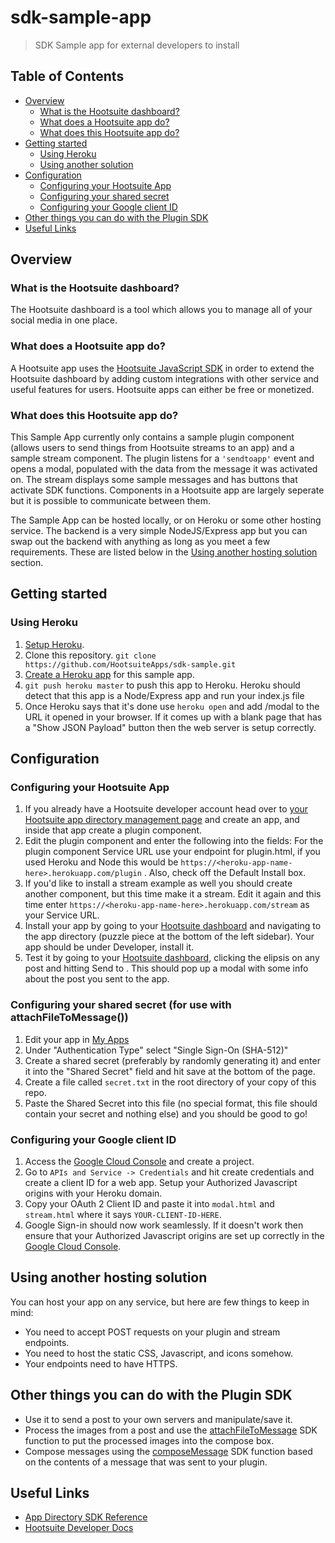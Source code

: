 # sdk-sample-app

> SDK Sample app for external developers to install

## Table of Contents

- [Overview](#overview)
  - [What is the Hootsuite dashboard?](#what-is-the-hootsuite-dashboard)
  - [What does a Hootsuite app do?](#what-does-a-hootsuite-app-do)
  - [What does this Hootsuite app do?](#what-does-this-hootsuite-app-do)
- [Getting started](#getting-started)
  - [Using Heroku](#using-heroku)
  - [Using another solution](#using-another-solution)
- [Configuration](#configuration)
  - [Configuring your Hootsuite App](#configuring-your-hootsuite-app)
  - [Configuring your shared secret](#configuring-your-shared-secret-for-use-with-attachfiletomessage)
  - [Configuring your Google client ID](#configuring-your-google-client-id)
- [Other things you can do with the Plugin SDK](#other-things-you-can-do-with-the-Plugin-SDK)
- [Useful Links](#useful-links)

## Overview

### What is the Hootsuite dashboard?

The Hootsuite dashboard is a tool which allows you to manage all of your social media in one place.

### What does a Hootsuite app do?

A Hootsuite app uses the [Hootsuite JavaScript SDK](https://app-directory.s3.amazonaws.com/docs/sdk/index.html) in order to extend the Hootsuite dashboard by adding custom integrations with other service and useful features for users. Hootsuite apps can either be free or monetized.

### What does this Hootsuite app do?

This Sample App currently only contains a sample plugin component (allows users to send things from Hootsuite streams to an app) and a sample stream component. The plugin listens for a `'sendtoapp'` event and opens a modal, populated with the data from the message it was activated on. The stream displays some sample messages and has buttons that activate SDK functions. Components in a Hootsuite app are largely seperate but it is possible to communicate between them.

The Sample App can be hosted locally, or on Heroku or some other hosting service. The backend is a very simple NodeJS/Express app but you can swap out the backend with anything as long as you meet a few requirements. These are listed below in the [Using another hosting solution](#using-another-hosting-solution) section.

## Getting started

### Using Heroku

1. [Setup Heroku](https://devcenter.heroku.com/articles/getting-started-with-nodejs#set-up).
2. Clone this repository. `git clone https://github.com/HootsuiteApps/sdk-sample.git`
3. [Create a Heroku app](https://devcenter.heroku.com/articles/getting-started-with-nodejs#deploy-the-app) for this sample app.
4. `git push heroku master` to push this app to Heroku. Heroku should detect that this app is a Node/Express app and run your index.js file
5. Once Heroku says that it's done use `heroku open` and add /modal to the URL it opened in your browser. If it comes up with a blank page that has a "Show JSON Payload" button then the web server is setup correctly.

## Configuration

### Configuring your Hootsuite App

1. If you already have a Hootsuite developer account head over to [your Hootsuite app  directory management page](https://hootsuite.com/developers/my-apps) and create an app, and inside that app create a plugin component. 
  1. Edit the plugin component and enter the following into the fields: For the plugin component Service URL use your endpoint for plugin.html, if you used Heroku and Node this would be `https://<heroku-app-name-here>.herokuapp.com/plugin` . Also, check off the Default Install box. 
  2. If you'd like to install a stream example as well you should create another component, but this time make it a stream. Edit it again and this time enter `https://<heroku-app-name-here>.herokuapp.com/stream` as your Service URL.
2. Install your app by going to your [Hootsuite dashboard](https://hootsuite.com/dashboard) and navigating to the app directory (puzzle piece at the bottom of the left sidebar). Your app should be under Developer, install it.
3. Test it by going to your [Hootsuite dashboard](https://hootsuite.com/dashboard), clicking the elipsis on any post and hitting Send to <your-plugin-component-name>. This should pop up a modal with some info about the post you sent to the app.

### Configuring your shared secret (for use with attachFileToMessage())
1. Edit your app in [My Apps](https://hootsuite.com/developers/my-apps)
2. Under "Authentication Type" select "Single Sign-On (SHA-512)"
3. Create a shared secret (preferably by randomly generating it) and enter it into the "Shared Secret" field and hit save at the bottom of the page.
4. Create a file called `secret.txt` in the root directory of your copy of this repo.
5. Paste the Shared Secret into this file (no special format, this file should contain your secret and nothing else) and you should be good to go!

### Configuring your Google client ID
1. Access the [Google Cloud Console](https://console.cloud.google.com/) and create a project.
2. Go to `APIs and Service -> Credentials` and hit create credentials and create a client ID for a web app. Setup your Authorized Javascript origins with your Heroku domain.
3. Copy your OAuth 2 Client ID and paste it into `modal.html` and `stream.html` where it says `YOUR-CLIENT-ID-HERE`.
4. Google Sign-in should now work seamlessly. If it doesn't work then ensure that your Authorized Javascript origins are set up correctly in the [Google Cloud Console](https://console.cloud.google.com/).

## Using another hosting solution

You can host your app on any service, but here are few things to keep in mind:

* You need to accept POST requests on your plugin and stream endpoints.
* You need to host the static CSS, Javascript, and icons somehow.
* Your endpoints need to have HTTPS.

## Other things you can do with the Plugin SDK

* Use it to send a post to your own servers and manipulate/save it.
* Process the images from a post and use the [attachFileToMessage](https://app-directory.s3.amazonaws.com/docs/sdk/global.html#attachMedia) SDK function to put the processed images into the compose box.
* Compose messages using the [composeMessage](https://app-directory.s3.amazonaws.com/docs/sdk/global.html#composeMessage) SDK function based on the contents of a message that was sent to your plugin.

## Useful Links

* [App Directory SDK Reference](https://app-directory.s3.amazonaws.com/docs/sdk/index.html)
* [Hootsuite Developer Docs](https://developer.hootsuite.com/docs)
